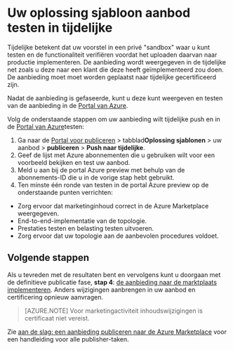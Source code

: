 <properties
   pageTitle="Uw oplossing sjabloon aanbieding voor Marketplace testen | Microsoft Azure"
   description="Meer informatie over het testen van uw oplossing sjabloon aanbieding voor Azure Marketplace."
   services="marketplace-publishing"
   documentationCenter=""
   authors="HannibalSII"
   manager="hascipio"
   editor=""/>

<tags
   ms.service="marketplace"
   ms.devlang="na"
   ms.topic="article"
   ms.tgt_pltfrm="na"
   ms.workload="na"
   ms.date="12/04/2015"
   ms.author="hascipio; v-divte" />

# <a name="test-your-solution-template-offer-in-staging"></a>Uw oplossing sjabloon aanbod testen in tijdelijke
Tijdelijke betekent dat uw voorstel in een privé "sandbox" waar u kunt testen en de functionaliteit verifiëren voordat het uploaden daarvan naar productie implementeren. De aanbieding wordt weergegeven in de tijdelijke net zoals u deze naar een klant die deze heeft geïmplementeerd zou doen. De aanbieding moet moet worden geplaatst naar tijdelijke gecertificeerd zijn.

Nadat de aanbieding is gefaseerde, kunt u deze kunt weergeven en testen van de aanbieding in de [Portal van Azure](https://portal.azure.com/).

Volg de onderstaande stappen om uw aanbieding wilt tijdelijke push en in de [Portal van Azure](https://portal.azure.com/)testen:

1.  Ga naar de [Portal voor publiceren](https://publish.windowsazure.com) > tabblad**Oplossing sjablonen** > uw aanbod > **publiceren** > **Push naar tijdelijke**.
2.  Geef de lijst met Azure abonnementen die u gebruiken wilt voor een voorbeeld bekijken en test uw aanbod.
3.  Meld u aan bij de portal Azure preview met behulp van de abonnements-ID die u in de vorige stap hebt gebruikt.
4.  Ten minste één ronde van testen in de portal Azure preview op de onderstaande punten verrichten:
  - Zorg ervoor dat marketinginhoud correct in de Azure Marketplace weergegeven.
  - End-to-end-implementatie van de topologie.
  - Prestaties testen en belasting testen uitvoeren.
  - Zorg ervoor dat uw topologie aan de aanbevolen procedures voldoet.

## <a name="next-steps"></a>Volgende stappen
Als u tevreden met de resultaten bent en vervolgens kunt u doorgaan met de definitieve publicatie fase, **stap 4**: [de aanbieding naar de marktplaats implementeren](marketplace-publishing-push-to-production.md). Anders wijzigingen aanbrengen in uw aanbod en certificering opnieuw aanvragen.

> [AZURE.NOTE] Voor marketingactiviteit inhoudswijzigingen is certificaat niet vereist.

Zie [aan de slag: een aanbieding publiceren naar de Azure Marketplace](marketplace-publishing-getting-started.md) voor een handleiding voor alle publisher-taken.
